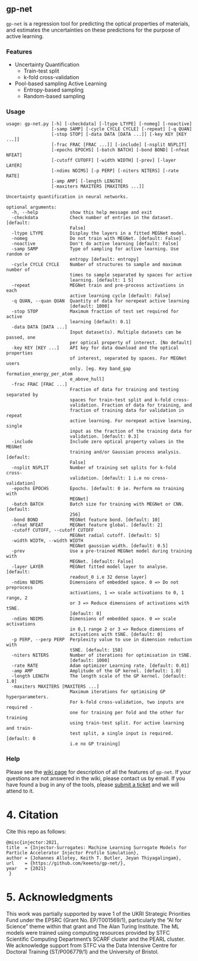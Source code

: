 ## gp-net

`gp-net` is a regression tool for predicting the optical properties of materials,
and estimates the uncertainties on these predictions for the purpose
of active learning. 

### Features 
- Uncertainty Quantification 
  * Train-test split
  * k-fold cross-validation
- Pool-based sampling Active Learning
  * Entropy-based sampling 
  * Random-based sampling 

### Usage
```
usage: gp-net.py [-h] [-checkdata] [-ltype LTYPE] [-nomeg] [-noactive]
                 [-samp SAMP] [-cycle CYCLE CYCLE] [-repeat] [-q QUAN]
                 [-stop STOP] [-data DATA [DATA ...]] [-key KEY [KEY ...]]
                 [-frac FRAC [FRAC ...]] [-include] [-nsplit NSPLIT]
                 [-epochs EPOCHS] [-batch BATCH] [-bond BOND] [-nfeat NFEAT]
                 [-cutoff CUTOFF] [-width WIDTH] [-prev] [-layer LAYER]
                 [-ndims NDIMS] [-p PERP] [-niters NITERS] [-rate RATE]
                 [-amp AMP] [-length LENGTH]
                 [-maxiters MAXITERS [MAXITERS ...]]

Uncertainty quantification in neural networks.

optional arguments:
  -h, --help            show this help message and exit
  -checkdata            Check number of entries in the dataset. [default:
                        False]
  -ltype LTYPE          Display the layers in a fitted MEGNet model.
  -nomeg                Do not train with MEGNet. [default: False]
  -noactive             Don't do active learning [default: False]
  -samp SAMP            Type of sampling for active learning. Use random or
                        entropy [default: entropy]
  -cycle CYCLE CYCLE    Number of structures to sample and maximum number of
                        times to sample separated by spaces for active
                        learning. [default: 1 5]
  -repeat               MEGNet train and pre-process activations in each
                        active learning cycle [default: False]
  -q QUAN, --quan QUAN  Quantity of data for norepeat active learning
                        [default: 1000]
  -stop STOP            Maximum fraction of test set required for active
                        learning [default: 0.1]
  -data DATA [DATA ...]
                        Input dataset(s). Multiple datasets can be passed, one
                        per optical property of interest. [No default]
  -key KEY [KEY ...]    API key for data download and the optical properties
                        of interest, separated by spaces. For MEGNet users
                        only. [eg. Key band_gap formation_energy_per_atom
                        e_above_hull]
  -frac FRAC [FRAC ...]
                        Fraction of data for training and testing separated by
                        spaces for train-test split and k-fold cross-
                        validation. Fraction of data for training, and
                        fraction of training data for validation in repeat
                        active learning. For norepeat active learning, single
                        input as the fraction of the training data for
                        validation. [default: 0.3]
  -include              Include zero optical property values in the MEGNet
                        training and/or Gaussian process analysis. [default:
                        False]
  -nsplit NSPLIT        Number of training set splits for k-fold cross-
                        validation. [default: 1 i.e no cross-validation]
  -epochs EPOCHS        Epochs. [default: 0 ie. Perform no training with
                        MEGNet]
  -batch BATCH          Batch size for training with MEGNet or CNN. [default:
                        256]
  -bond BOND            MEGNet feature bond. [default: 10]
  -nfeat NFEAT          MEGNet feature global. [default: 2]
  -cutoff CUTOFF, --cutoff CUTOFF
                        MEGNet radial cutoff. [default: 5]
  -width WIDTH, --width WIDTH
                        MEGNet gaussian width. [default: 0.5]
  -prev                 Use a pre-trained MEGNet model during training with
                        MEGNet. [default: False]
  -layer LAYER          MEGNet fitted model layer to analyse. [default:
                        readout_0 i.e 32 dense layer]
  -ndims NDIMS          Dimensions of embedded space. 0 => Do not preprocess
                        activations, 1 => scale activations to 0, 1 range, 2
                        or 3 => Reduce dimensions of activations with tSNE.
                        [default: 0]
  -ndims NDIMS          Dimensions of embedded space. 0 => scale activations
                        in 0,1 range 2 or 3 => Reduce dimensions of
                        activations with tSNE. [default: 0]
  -p PERP, --perp PERP  Perplexity value to use in dimension reduction with
                        tSNE. [default: 150]
  -niters NITERS        Number of iterations for optimisation in tSNE.
                        [default: 1000]
  -rate RATE            Adam optimizer Learning rate. [default: 0.01]
  -amp AMP              Amplitude of the GP kernel. [default: 1.0]
  -length LENGTH        The length scale of the GP kernel. [default: 1.0]
  -maxiters MAXITERS [MAXITERS ...]
                        Maximum iterations for optimising GP hyperparameters.
                        For k-fold cross-validation, two inputs are required -
                        one for training per fold and the other for training
                        using train-test split. For active learning and train-
                        test split, a single input is required. [default: 0
                        i.e no GP training]

```

### Help
Please see the [wiki page](https://github.com/keeeto/gp-net/wiki) for description
of all the features of `gp-net`. If your questions are not answered in the wiki,
please contact us by email. If you have found a bug in any of the tools, please
[submit a ticket](https://github.com/keeeto/gp-net/issues) and we will attend to it. 


# 4. Citation

Cite this repo as follows:

```
@misc{injector:2021,
title  = {Injector-Surrogates: Machine Learning Surrogate Models for Particle Accelerator Injector Profile Simulation},
author = {Johannes Allotey, Keith T. Butler, Jeyan Thiyagalingam},
url    = {https://github.com/keeeto/gp-net/},
year   = {2021}
 }
```

# 5. Acknowledgments

This work was partially supported by wave 1 of the UKRI Strategic Priorities Fund under the EPSRC (Grant No. EP/T001569/1), particularly the “AI for Science” theme within that grant and The Alan Turing Institute. The ML models were trained using computing resources provided by STFC Scientific Computing Department’s SCARF cluster and the PEARL cluster. We acknowledge support from STFC via the Data Intensive Centre for Doctoral Training (ST/P006779/1) and the University of Bristol.


